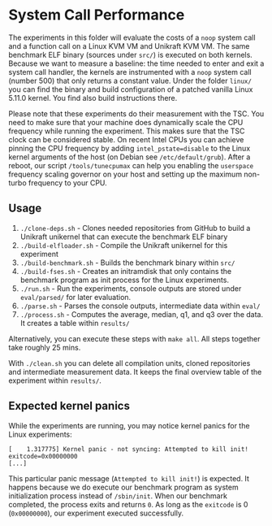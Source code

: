 # System Call Performance

The experiments in this folder will evaluate the costs of a `noop`
system call and a function call on a Linux KVM VM and Unikraft KVM
VM. The same benchmark ELF binary (sources under `src/`) is executed
on both kernels. Because we want to measure a baseline: the time
needed to enter and exit a system call handler, the kernels are
instrumented with a `noop` system call (number 500) that only
returns a constant value. Under the folder `linux/` you can find
the binary and build configuration of a patched vanilla Linux 5.11.0
kernel. You find also build instructions there.

Please note that these experiments do their measurement with the TSC.
You need to make sure that your machine does dynamically scale the CPU
frequency while running the experiment. This makes sure that the TSC
clock can be considered stable.
On recent Intel CPUs you can achieve pinning the CPU frequency by
adding `intel_pstate=disable` to the Linux kernel arguments of
the host (on Debian see `/etc/default/grub`). After a reboot, our
script `/tools/tunecpumax` can help you enabling the `userspace`
frequency scaling governor on your host and setting up the maximum
non-turbo frequency to your CPU.

## Usage

1. `./clone-deps.sh` - Clones needed repositories from GitHub to
   build a Unikraft unikernel that can execute the benchmark ELF
   binary
2. `./build-elfloader.sh` - Compile the Unikraft unikernel for this
   experiment
3. `./build-benchmark.sh` - Builds the benchmark binary within `src/`
4. `./build-fses.sh` - Creates an initramdisk that only contains the
   benchmark program as init process for the Linux experiments.
5. `./run.sh` - Run the experiments, console outputs are stored
   under `eval/parsed/` for later evaluation.
6. `./parse.sh` - Parses the console outputs, intermediate data within
   `eval/`
7. `./process.sh` - Computes the average, median, q1, and q3 over the
   data. It creates a table within `results/`

Alternatively, you can execute these steps with `make all`.
All steps together take roughly 25 mins.

With `./clean.sh` you can delete all compilation units, cloned
repositories and intermediate measurement data. It keeps the final
overview table of the experiment within `results/`.

## Expected kernel panics

While the experiments are running, you may notice kernel panics for
the Linux experiments:

``` text
[    1.317775] Kernel panic - not syncing: Attempted to kill init! exitcode=0x00000000
[...]
```

This particular panic message (`Attempted to kill init!`) is expected.
It happens because we do execute our benchmark program as system
initialization process instead of `/sbin/init`. When our benchmark
completed, the process exits and returns `0`. As long as the
`exitcode` is 0 (`0x00000000`), our experiment executed successfully.
